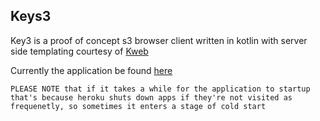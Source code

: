 ## Keys3

Key3 is a proof of concept s3 browser client written in kotlin with server side templating courtesy of [Kweb](https://kweb.io)

Currently the application be found [here](https://secure-scrubland-34237.herokuapp.com/)

```
PLEASE NOTE that if it takes a while for the application to startup that's because heroku shuts down apps if they're not visited as frequenetly, so sometimes it enters a stage of cold start
```
